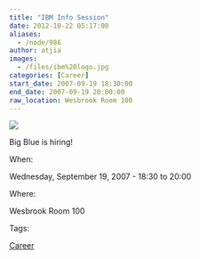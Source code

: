 ```yaml
---
title: "IBM Info Session"
date: 2012-10-22 05:17:00
aliases:
  - /node/986
author: atjia
images:
  - /files/ibm%20logo.jpg
categories: [Career]
start_date: 2007-09-19 18:30:00
end_date: 2007-09-19 20:00:00
raw_location: Wesbrook Room 100
---
```


![](/files/ibm%20logo.jpg)

Big Blue is hiring!

When: 

Wednesday, September 19, 2007 - 18:30 to 20:00

Where: 

Wesbrook Room 100

Tags: 

[Career](/career)
